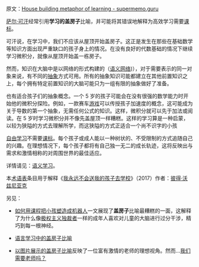 原文：[House building metaphor of learning - supermemo.guru](https://supermemo.guru/wiki/House_building_metaphor_of_learning)

[萨尔·可汗](https://supermemo.guru/wiki/Sal_Khan)经常引用**学习的盖房子**比喻，并可能将其错误地解释为高效学习需要[课标](https://supermemo.guru/wiki/Curriculum)。

可汗说，在学习中，我们不应该从屋顶开始盖房子。这正是发生在那些在基础数学等知识方面出现严重缺口的孩子身上的情况。在没有良好的代数基础的情况下继续学习微积分，就像从屋顶开始盖一栋房子。

然而，知识在大脑中是以网络的形式构建的（[语义网络](https://supermemo.guru/wiki/Semantic_learning))），对于需要表示的同一对象来说，有不同的[抽象](https://supermemo.guru/wiki/Abstract_knowledge)方式可用。所有的抽象知识可能都建立在其他前置知识之上，每个拥有特定前置知识的大脑可能只为一组有限的抽象做好了准备。

也有适合孩子们的抽象概念。一个 5 岁的孩子可能会在没有很强的数学能力时开始他的微积分探险。例如，一款赛车[游戏](https://supermemo.guru/wiki/Videogame)可以传授孩子加速度的概念，这可能成为关于导数的第一个抽象，无需任何公式的知识。这样，微积分就可以先于加法或阅读。在 5 岁时学习微积分并不像先盖屋顶一样糟糕。这样的学习算是一种启蒙，以较为狭隘的方式去理解所学，而这狭隘的方式正适合一个尚不识字的小孩

[自由学习](https://supermemo.guru/wiki/Free_learning)不需要[课标](https://supermemo.guru/wiki/Curriculum)。每个孩子或成人能以一种树状的、不受限制的方式追随自己的兴趣。在理想情况下，每个孩子都将有自己独一无二的成长轨迹，这将反映出与需求和激情相称的对周围世界的最佳适应。

详情请见：[语义学习](https://supermemo.guru/wiki/Semantic_learning)。

本[术语表](https://supermemo.guru/wiki/Glossary)条目用于解释《[我永远不会送我的孩子去学校](https://supermemo.guru/wiki/Problem_of_Schooling)》（2017）作者：[彼得·沃兹尼亚克](https://supermemo.guru/wiki/Piotr_Wozniak)

另见：

- [如何用课程把小孩塑造成机器人](https://cliweb.org/build-a-house-ed-analogy/)一文展现了**盖房子**比喻最糟糕的一面，这解释了为什么像[极权主义独裁者](https://supermemo.guru/wiki/north_korea)一样的成年人喜欢对儿童的大脑进行过分干涉，精巧到每一根神经。

- [语言学习中的盖房子比喻](https://elsdehaen.com/2017/03/26/is-learning-a-language-like-building-a-house/)

- [以图片展示的盖房子比喻](https://www.theodysseyonline.com/youre-just-teacher)反映了一位富有激情的老师的理想视角。然而…[我们需要老师吗？](https://supermemo.guru/wiki/Do_we_need_teachers%3F)